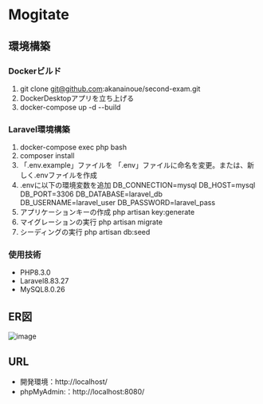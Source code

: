 # Mogitate

## 環境構築
### Dockerビルド
1. git clone git@github.com:akanainoue/second-exam.git
2. DockerDesktopアプリを立ち上げる
3. docker-compose up -d --build

### Laravel環境構築
1. docker-compose exec php bash
2. composer install
3. 「.env.example」ファイルを 「.env」ファイルに命名を変更。または、新しく.envファイルを作成
4. .envに以下の環境変数を追加
    DB_CONNECTION=mysql
    DB_HOST=mysql
    DB_PORT=3306
    DB_DATABASE=laravel_db
    DB_USERNAME=laravel_user
    DB_PASSWORD=laravel_pass
5. アプリケーションキーの作成
    php artisan key:generate
6. マイグレーションの実行
    php artisan migrate
7. シーディングの実行
    php artisan db:seed

### 使用技術
+ PHP8.3.0
+ Laravel8.83.27
+ MySQL8.0.26

## ER図
![image](https://github.com/user-attachments/assets/099ede8a-ec1e-41e4-a7ea-b889fef4d599)



## URL
+ 開発環境：http://localhost/
+ phpMyAdmin:：http://localhost:8080/
